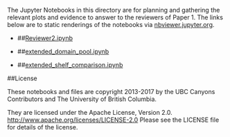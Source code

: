 The Jupyter Notebooks in this directory are for planning and gathering the relevant plots and evidence to answer to the reviewers of Paper 1.
The links below are to static renderings of the notebooks via
[nbviewer.jupyter.org](http://nbviewer.jupyter.org/).
* ##[Reviewer2.ipynb](http://nbviewer.jupyter.org/urls/bitbucket.org/canyonsubc/outputanalysisnotebooks/raw/tip/RevisionsPaper1/Reviewer2.ipynb)  
    
* ##[extended_domain_pool.ipynb](http://nbviewer.jupyter.org/urls/bitbucket.org/canyonsubc/outputanalysisnotebooks/raw/tip/RevisionsPaper1/extended_domain_pool.ipynb)  
    
* ##[extended_shelf_comparison.ipynb](http://nbviewer.jupyter.org/urls/bitbucket.org/canyonsubc/outputanalysisnotebooks/raw/tip/RevisionsPaper1/extended_shelf_comparison.ipynb)  
    

##License

These notebooks and files are copyright 2013-2017
by the UBC Canyons Contributors
and The University of British Columbia.

They are licensed under the Apache License, Version 2.0.
http://www.apache.org/licenses/LICENSE-2.0
Please see the LICENSE file for details of the license.
